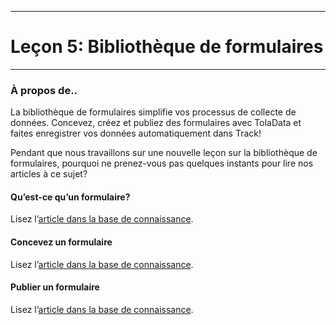 ****
# Leçon 5: Bibliothèque de formulaires
---

### À propos de..

La bibliothèque de formulaires simplifie vos processus de collecte de données. Concevez, créez et publiez des formulaires avec TolaData et faites enregistrer vos données automatiquement dans Track!

Pendant que nous travaillons sur une nouvelle leçon sur la bibliothèque de formulaires, pourquoi ne prenez-vous pas quelques instants pour lire nos articles à ce sujet?

#### Qu’est-ce qu’un formulaire? 
Lisez l’[article dans la base de connaissance](https://help.toladata.com/fr/toladata-course/lesson-5-form-library/what-is-a-form.html).
#### Concevez un formulaire
Lisez l’[article dans la base de connaissance](https://help.toladata.com/fr/toladata-course/lesson-5-form-library/design-a-form.html).
#### Publier un formulaire
Lisez l’[article dans la base de connaissance](https://help.toladata.com/fr/toladata-course/lesson-5-form-library/publish-a-form.html).
